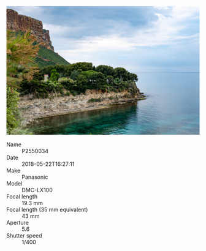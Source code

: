 [![P2550034](/photos/hd/P2550034.jpg)](/photos/full/P2550034.jpg?raw=true)

<dl>
  <dt>Name</dt>
  <dd>P2550034</dd>
  <dt>Date</dt>
  <dd>2018-05-22T16:27:11</dd>
  <dt>Make</dt>
  <dd>Panasonic</dd>
  <dt>Model</dt>
  <dd>DMC-LX100</dd>
  <dt>Focal length</dt>
  <dd>19.3 mm</dd>
  <dt>Focal length (35 mm equivalent)</dt>
  <dd>43 mm</dd>
  <dt>Aperture</dt>
  <dd>5.6</dd>
  <dt>Shutter speed</dt>
  <dd>1/400</dd>
</dl>
